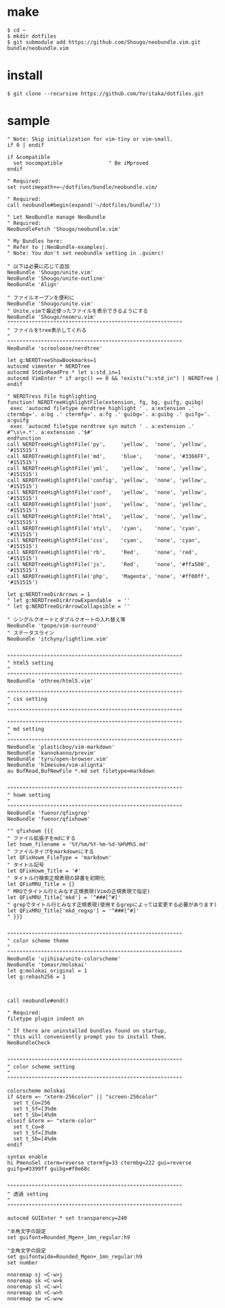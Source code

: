 # make

    $ cd ~
    $ mkdir dotfiles
    $ git submodule add https://github.com/Shougo/neobundle.vim.git bundle/neobundle.vim

# install

    $ git clone --recursive https://github.com/Yoritaka/dotfiles.git


# sample
    " Note: Skip initialization for vim-tiny or vim-small.
    if 0 | endif
    
    if &compatible
      set nocompatible               " Be iMproved
    endif
    
    " Required:
    set runtimepath+=~/dotfiles/bundle/neobundle.vim/
    
    " Required:
    call neobundle#begin(expand('~/dotfiles/bundle/'))
    
    " Let NeoBundle manage NeoBundle
    " Required:
    NeoBundleFetch 'Shougo/neobundle.vim'
    
    " My Bundles here:
    " Refer to |:NeoBundle-examples|.
    " Note: You don't set neobundle setting in .gvimrc!
    
    " 以下は必要に応じて追加
    NeoBundle 'Shougo/unite.vim'
    NeoBundle 'Shougo/unite-outline'
    NeoBundle 'Align'
    
    " ファイルオープンを便利に
    NeoBundle 'Shougo/unite.vim'
    " Unite.vimで最近使ったファイルを表示できるようにする
    NeoBundle 'Shougo/neomru.vim'
    """""""""""""""""""""""""""""""""""""""""""""""""""""""""
    " ファイルをtree表示してくれる
    " 
    """""""""""""""""""""""""""""""""""""""""""""""""""""""""
    NeoBundle 'scrooloose/nerdtree'
    
    let g:NERDTreeShowBookmarks=1
    autocmd vimenter * NERDTree
    autocmd StdinReadPre * let s:std_in=1
    autocmd VimEnter * if argc() == 0 && !exists("s:std_in") | NERDTree | endif
    
    " NERDTress File highlighting
    function! NERDTreeHighlightFile(extension, fg, bg, guifg, guibg)
     exec 'autocmd filetype nerdtree highlight ' . a:extension .' ctermbg='. a:bg .' ctermfg='. a:fg .' guibg='. a:guibg .' guifg='. a:guifg
     exec 'autocmd filetype nerdtree syn match ' . a:extension .' #^\s\+.*'. a:extension .'$#'
    endfunction
    call NERDTreeHighlightFile('py',     'yellow',  'none', 'yellow',  '#151515')
    call NERDTreeHighlightFile('md',     'blue',    'none', '#3366FF', '#151515')
    call NERDTreeHighlightFile('yml',    'yellow',  'none', 'yellow',  '#151515')
    call NERDTreeHighlightFile('config', 'yellow',  'none', 'yellow',  '#151515')
    call NERDTreeHighlightFile('conf',   'yellow',  'none', 'yellow',  '#151515')
    call NERDTreeHighlightFile('json',   'yellow',  'none', 'yellow',  '#151515')
    call NERDTreeHighlightFile('html',   'yellow',  'none', 'yellow',  '#151515')
    call NERDTreeHighlightFile('styl',   'cyan',    'none', 'cyan',    '#151515')
    call NERDTreeHighlightFile('css',    'cyan',    'none', 'cyan',    '#151515')
    call NERDTreeHighlightFile('rb',     'Red',     'none', 'red',     '#151515')
    call NERDTreeHighlightFile('js',     'Red',     'none', '#ffa500', '#151515')
    call NERDTreeHighlightFile('php',    'Magenta', 'none', '#ff00ff', '#151515')
    
    let g:NERDTreeDirArrows = 1
    " let g:NERDTreeDirArrowExpandable  = ''
    " let g:NERDTreeDirArrowCollapsible = ''
    
    " シングルクオートとダブルクオートの入れ替え等
    NeoBundle 'tpope/vim-surround'
    " ステータスライン
    NeoBundle 'itchyny/lightline.vim'
    
    
    """""""""""""""""""""""""""""""""""""""""""""""""""""""""
    " html5 setting
    " 
    """""""""""""""""""""""""""""""""""""""""""""""""""""""""
    NeoBundle 'othree/html5.vim'
    
    """""""""""""""""""""""""""""""""""""""""""""""""""""""""
    " css setting
    " 
    """""""""""""""""""""""""""""""""""""""""""""""""""""""""
    
    """""""""""""""""""""""""""""""""""""""""""""""""""""""""
    " md setting
    " 
    """""""""""""""""""""""""""""""""""""""""""""""""""""""""
    NeoBundle 'plasticboy/vim-markdown'
    NeoBundle 'kannokanno/previm'
    NeoBundle 'tyru/open-browser.vim'
    NeoBundle 'h1mesuke/vim-alignta'
    au BufRead,BufNewFile *.md set filetype=markdown
    
    
    """""""""""""""""""""""""""""""""""""""""""""""""""""""""
    " howm setting
    " 
    """""""""""""""""""""""""""""""""""""""""""""""""""""""""
    NeoBundle 'fuenor/qfixgrep'
    NeoBundle 'fuenor/qfixhowm'
    
    "" qfixhowm {{{
    " ファイル拡張子をmdにする
    let howm_filename = '%Y/%m/%Y-%m-%d-%H%M%S.md'
    " ファイルタイプをmarkdownにする
    let QFixHowm_FileType = 'markdown'
    " タイトル記号
    let QFixHowm_Title = '#'
    " タイトル行検索正規表現の辞書を初期化
    let QFixMRU_Title = {}
    " MRUでタイトル行とみなす正規表現(Vimの正規表現で指定)
    let QFixMRU_Title['mkd'] = '^###[^#]'
    " grepでタイトル行とみなす正規表現(使用するgrepによっては変更する必要があります)
    let QFixMRU_Title['mkd_regxp'] = '^###[^#]'
    " }}}
    
    
    """""""""""""""""""""""""""""""""""""""""""""""""""""""""
    " color scheme theme
    " 
    """""""""""""""""""""""""""""""""""""""""""""""""""""""""
    NeoBundle 'ujihisa/unite-colorscheme'
    NeoBundle 'tomasr/molokai'
    let g:molokai_original = 1
    let g:rehash256 = 1
    
    
    
    call neobundle#end()
    
    " Required:
    filetype plugin indent on
    
    " If there are uninstalled bundles found on startup,
    " this will conveniently prompt you to install them.
    NeoBundleCheck
    
    
    """""""""""""""""""""""""""""""""""""""""""""""""""""""""
    " color scheme setting
    " 
    """""""""""""""""""""""""""""""""""""""""""""""""""""""""
    
    colorscheme molokai
    if &term =~ "xterm-256color" || "screen-256color"
      set t_Co=256
      set t_Sf=[3%dm
      set t_Sb=[4%dm
    elseif &term =~ "xterm-color"
      set t_Co=8
      set t_Sf=[3%dm
      set t_Sb=[4%dm
    endif
    
    syntax enable
    hi PmenuSel cterm=reverse ctermfg=33 ctermbg=222 gui=reverse guifg=#3399ff guibg=#f0e68c
    
    
    """""""""""""""""""""""""""""""""""""""""""""""""""""""""
    " 透過 setting
    " 
    """""""""""""""""""""""""""""""""""""""""""""""""""""""""
    
    autocmd GUIEnter * set transparency=240
    
    "半角文字の設定
    set guifont=Rounded_Mgen+_1mn_regular:h9
    
    "全角文字の設定
    set guifontwide=Rounded_Mgen+_1mn_regular:h9
    set number
    
    nnoremap sj <C-w>j
    nnoremap sk <C-w>k
    nnoremap sl <C-w>l
    nnoremap sh <C-w>h
    nnoremap sw <C-w>w
    

